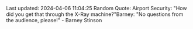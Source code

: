 Last updated: 2024-04-06 11:04:25
Random Quote: Airport Security: "How did you get that through the X-Ray machine?"Barney: "No questions from the audience, please!" - Barney Stinson